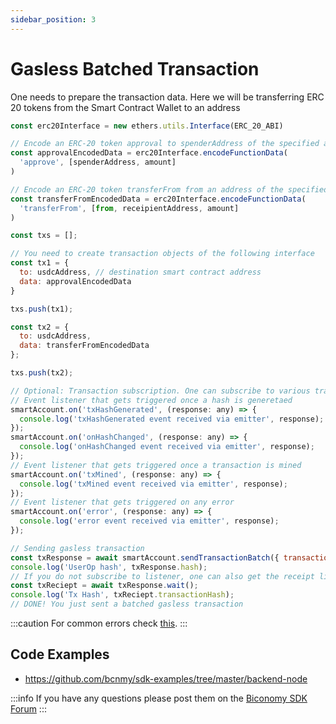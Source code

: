 ```yaml
---
sidebar_position: 3
---
```


# Gasless Batched Transaction

One needs to prepare the transaction data. Here we will be transferring ERC 20 tokens from the Smart Contract Wallet to an address

```js
const erc20Interface = new ethers.utils.Interface(ERC_20_ABI)

// Encode an ERC-20 token approval to spenderAddress of the specified amount
const approvalEncodedData = erc20Interface.encodeFunctionData(
  'approve', [spenderAddress, amount]
)

// Encode an ERC-20 token transferFrom from an address of the specified amount
const transferFromEncodedData = erc20Interface.encodeFunctionData(
  'transferFrom', [from, receipientAddress, amount]
)

const txs = [];

// You need to create transaction objects of the following interface
const tx1 = {
  to: usdcAddress, // destination smart contract address
  data: approvalEncodedData
}

txs.push(tx1);

const tx2 = {
  to: usdcAddress,
  data: transferFromEncodedData
};

txs.push(tx2);

// Optional: Transaction subscription. One can subscribe to various transaction states
// Event listener that gets triggered once a hash is generetaed
smartAccount.on('txHashGenerated', (response: any) => {
  console.log('txHashGenerated event received via emitter', response);
});
smartAccount.on('onHashChanged', (response: any) => {
  console.log('onHashChanged event received via emitter', response);
});
// Event listener that gets triggered once a transaction is mined
smartAccount.on('txMined', (response: any) => {
  console.log('txMined event received via emitter', response);
});
// Event listener that gets triggered on any error
smartAccount.on('error', (response: any) => {
  console.log('error event received via emitter', response);
});

// Sending gasless transaction
const txResponse = await smartAccount.sendTransactionBatch({ transactions: txs });
console.log('UserOp hash', txResponse.hash);
// If you do not subscribe to listener, one can also get the receipt like shown below 
const txReciept = await txResponse.wait();
console.log('Tx Hash', txReciept.transactionHash);
// DONE! You just sent a batched gasless transaction
```

:::caution
For common errors check [this](https://docs.biconomy.io/references/common-errors).
:::

## Code Examples

- https://github.com/bcnmy/sdk-examples/tree/master/backend-node

:::info
If you have any questions please post them on the [Biconomy SDK Forum](https://forum.biconomy.io/)
:::
